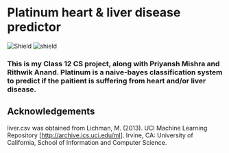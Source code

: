 # Platinum heart & liver disease predictor
![Shield](https://img.shields.io/aur/license/android-studio)
![shield](https://img.shields.io/github/repo-size/realaryanpatil/Cubex)
### This is my Class 12 CS project, along with Priyansh Mishra and Rithwik Anand. Platinum is a naive-bayes classification system to predict if the paitient is suffering from heart and/or liver disease. 
## Acknowledgements
liver.csv was obtained from Lichman, M. (2013). UCI Machine Learning Repository [http://archive.ics.uci.edu/ml]. Irvine, CA: University of California, School of Information and Computer Science.

